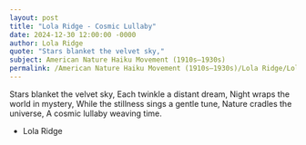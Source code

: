 ```yaml
---
layout: post
title: "Lola Ridge - Cosmic Lullaby"
date: 2024-12-30 12:00:00 -0000
author: Lola Ridge
quote: "Stars blanket the velvet sky,"
subject: American Nature Haiku Movement (1910s–1930s)
permalink: /American Nature Haiku Movement (1910s–1930s)/Lola Ridge/Lola Ridge - Cosmic Lullaby
---
```


Stars blanket the velvet sky,
Each twinkle a distant dream,
Night wraps the world in mystery,
While the stillness sings a gentle tune,
Nature cradles the universe,
A cosmic lullaby weaving time.

- Lola Ridge
